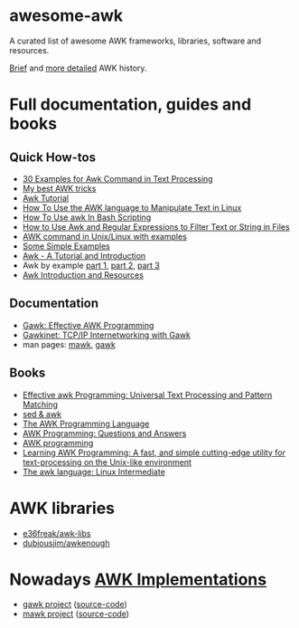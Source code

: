 # awesome-awk
A curated list of awesome AWK frameworks, libraries, software and resources.

[Brief](https://en.wikipedia.org/wiki/AWK#History) and [more detailed](http://www.skeeve.com/gnu-awk-and-me-2014.pdf) AWK history.

# Full documentation, guides and books

## Quick How-tos
 * [30 Examples for Awk Command in Text Processing](https://likegeeks.com/awk-command/)
 * [My best AWK tricks](https://blog.jpalardy.com/posts/my-best-awk-tricks/)
 * [Awk Tutorial](https://www.tutorialspoint.com/awk/)
 * [How To Use the AWK language to Manipulate Text in Linux](https://www.digitalocean.com/community/tutorials/how-to-use-the-awk-language-to-manipulate-text-in-linux)
 * [How To Use awk In Bash Scripting](https://www.cyberciti.biz/faq/bash-scripting-using-awk/)
 * [How to Use Awk and Regular Expressions to Filter Text or String in Files](https://www.tecmint.com/use-linux-awk-command-to-filter-text-string-in-files/)
 * [AWK command in Unix/Linux with examples](https://www.geeksforgeeks.org/awk-command-unixlinux-examples/)
 * [Some Simple Examples](https://www.gnu.org/software/gawk/manual/html_node/Very-Simple.html)
 * [Awk - A Tutorial and Introduction](http://www.grymoire.com/Unix/Awk.html)
 * Awk by example [part 1](https://www.ibm.com/developerworks/library/l-awk1/index.html), [part 2](https://www.ibm.com/developerworks/library/l-awk2), [part 3](https://www.ibm.com/developerworks/library/l-awk3)
 * [Awk Introduction and Resources](https://www.whoishostingthis.com/resources/awk/)


## Documentation

 * [Gawk: Effective AWK Programming](https://www.gnu.org/software/gawk/manual/)
 * [Gawkinet: TCP/IP Internetworking with Gawk](https://www.gnu.org/software/gawk/manual/gawkinet/)
 * man pages: [mawk](http://invisible-island.net/mawk/manpage/mawk.html), [gawk](https://linux.die.net/man/1/gawk)


## Books
 * [Effective awk Programming: Universal Text Processing and Pattern Matching](https://www.amazon.com/Effective-awk-Programming-Universal-Processing/dp/1491904615/)
 * [sed & awk](https://www.amazon.com/Sed-Awk-Dale-Dougherty/dp/1565922255/)
 * [The AWK Programming Language](https://www.amazon.com/AWK-Programming-Language-Alfred-Aho/dp/020107981X/)
 * [AWK Programming: Questions and Answers](https://www.amazon.co.uk/AWK-Programming-Questions-George-Duckett-ebook/dp/B00RWVOLTG)
 * [AWK programming](https://books.google.cz/books/about/Awk_Programming.html?id=69oEAAAACAAJ)
 * [Learning AWK Programming: A fast, and simple cutting-edge utility for text-processing on the Unix-like environment](https://www.amazon.com/Learning-AWK-Programming-cutting-edge-text-processing-ebook/dp/B07BT98HDS)
 * [The awk language: Linux Intermediate](https://books.google.com/books?id=pUO1CwAAQBAJ&dq=bibliogroup:%22Linux+Intermediate%22)

  
# AWK libraries
 * [e36freak/awk-libs](https://github.com/e36freak/awk-libs)
 * [dubiousjim/awkenough](https://github.com/dubiousjim/awkenough)
 
# Nowadays [AWK Implementations](https://en.wikipedia.org/wiki/AWK#Versions_and_implementations)
 * [gawk project](https://savannah.gnu.org/projects/gawk/) ([source-code](http://git.savannah.gnu.org/cgit/gawk.git))
 * [mawk project](http://invisible-island.net/mawk/mawk.html) ([source-code](https://github.com/ThomasDickey))

